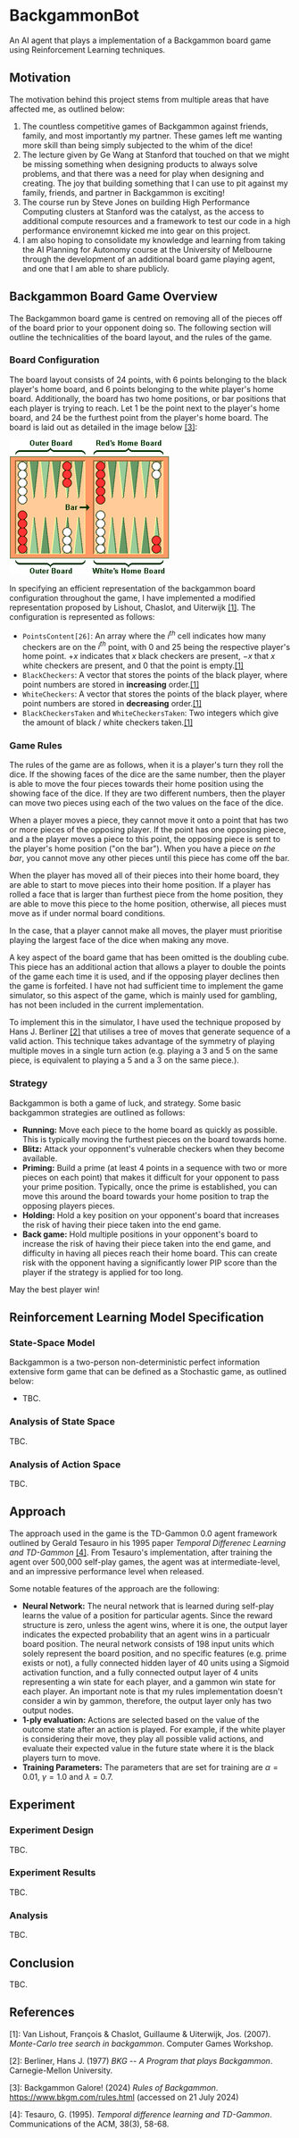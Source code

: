 # BackgammonBot

An AI agent that plays a implementation of a Backgammon board game using Reinforcement Learning techniques.

## Motivation

The motivation behind this project stems from multiple areas that have affected me, as outlined below:

1. The countless competitive games of Backgammon against friends, family, and most importantly my partner. These games left me wanting more skill than being simply subjected to the whim of the dice!
2. The lecture given by Ge Wang at Stanford that touched on that we might be missing something when designing products to always solve problems, and that there was a need for play when designing and creating. The joy that building something that I can use to pit against my family, friends, and partner in Backgammon is exciting!
3. The course run by Steve Jones on building High Performance Computing clusters at Stanford was the catalyst, as the access to additional compute resources and a framework to test our code in a high performance environemnt kicked me into gear on this project.
4. I am also hoping to consolidate my knowledge and learning from taking the AI Planning for Autonomy course at the University of Melbourne through the development of an additional board game playing agent, and one that I am able to share publicly.

## Backgammon Board Game Overview

The Backgammon board game is centred on removing all of the pieces off of the board prior to your opponent doing so. The following section will outline the technicalities of the board layout, and the rules of the game.

### Board Configuration

The board layout consists of 24 points, with 6 points belonging to the black player's home board, and 6 points belonging to the white player's home board. Additionally, the board has two home positions, or bar positions that each player is trying to reach. Let 1 be the point next to the player's home board, and 24 be the furthest point from the player's home board. The board is laid out as detailed in the image below [[3]](#references):

![Backgammon Board Layout](res\bg_board_layout.gif)

In specifying an efficient representation of the backgammon board configuration throughout the game, I have implemented a modified representation proposed by Lishout, Chaslot, and Uiterwijk [[1]](#references). The configuration is represented as follows:

- `PointsContent[26]`: An array where the $i^{th}$ cell indicates how many checkers are on the $i^{th}$ point, with 0 and 25 being the respective player's home point. $+x$ indicates that $x$ black checkers are present, $-x$ that $x$ white checkers are present, and 0 that the point is empty.[[1]](#references)
- `BlackCheckers`: A vector that stores the points of the black player, where point numbers are stored in **increasing** order.[[1]](#references)
- `WhiteCheckers`: A vector that stores the points of the black player, where point numbers are stored in **decreasing** order.[[1]](#references)
- `BlackCheckersTaken` and `WhiteCheckersTaken`: Two integers which give the amount of black / white checkers taken.[[1]](#references)

### Game Rules

The rules of the game are as follows, when it is a player's turn they roll the dice. If the showing faces of the dice are the same number, then the player is able to move the four pieces towards their home position using the showing face of the dice. If they are two different numbers, then the player can move two pieces using each of the two values on the face of the dice.

When a player moves a piece, they cannot move it onto a point that has two or more pieces of the opposing player. If the point has one opposing piece, and a the player moves a piece to this point, the opposing piece is sent to the player's home position ("on the bar"). When you have a piece *on the bar*, you cannot move any other pieces until this piece has come off the bar.

When the player has moved all of their pieces into their home board, they are able to start to move pieces into their home position. If a player has rolled a face that is larger than furthest piece from the home position, they are able to move this piece to the home position, otherwise, all pieces must move as if under normal board conditions.

In the case, that a player cannot make all moves, the player must prioritise playing the largest face of the dice when making any move.

A key aspect of the board game that has been omitted is the doubling cube. This piece has an additional action that allows a player to double the points of the game each time it is used, and if the opposing player declines then the game is forfeited. I have not had sufficient time to implement the game simulator, so this aspect of the game, which is mainly used for gambling, has not been included in the current implementation.

To implement this in the simulator, I have used the technique proposed by Hans J. Berliner [[2]](#references) that utilises a tree of moves that generate sequence of a valid action. This technique takes advantage of the symmetry of playing multiple moves in a single turn action (e.g. playing a 3 and 5 on the same piece, is equivalent to playing a 5 and a 3 on the same piece.).

### Strategy

Backgammon is both a game of luck, and strategy. Some basic backgammon strategies are outlined as follows:

- **Running:** Move each piece to the home board as quickly as possible. This is typically moving the furthest pieces on the board towards home.
- **Blitz:** Attack your opponnent's vulnerable checkers when they become available.
- **Priming:** Build a prime (at least 4 points in a sequence with two or more pieces on each point) that makes it difficult for your opponent to pass your prime position. Typically, once the prime is established, you can move this around the board towards your home position to trap the opposing players pieces.
- **Holding:** Hold a key position on your opponent's board that increases the risk of having their piece taken into the end game.
- **Back game:** Hold multiple positions in your opponent's board to increase the risk of having their piece taken into the end game, and difficulty in having all pieces reach their home board. This can create risk with the opponent having a significantly lower PIP score than the player if the strategy is applied for too long.

May the best player win!

## Reinforcement Learning Model Specification

### State-Space Model

Backgammon is a two-person non-deterministic perfect information extensive form game that can be defined as a Stochastic game, as outlined below:

- TBC.

### Analysis of State Space

TBC.

### Analysis of Action Space

TBC.

## Approach

The approach used in the game is the TD-Gammon 0.0 agent framework outlined by Gerald Tesauro in his 1995 paper *Temporal Differenec Learning and TD-Gammon* [[4]](#references). From Tesauro's implementation, after training the agent over 500,000 self-play games, the agent was at intermediate-level, and an impressive performance level when released.

Some notable features of the approach are the following:

- **Neural Network:** The neural network that is learned during self-play learns the value of a position for particular agents. Since the reward structure is zero, unless the agent wins, where it is one, the output layer indicates the expected probability that an agent wins in a particualr board position. The neural network consists of 198 input units which solely represent the board position, and no specific features (e.g. prime exists or not), a fully connected hidden layer of 40 units using a Sigmoid activation function, and a fully connected output layer of 4 units representing a win state for each player, and a gammon win state for each player. An important note is that my rules implementation doesn't consider a win by gammon, therefore, the output layer only has two output nodes.
- **1-ply evaluation:** Actions are selected based on the value of the outcome state after an action is played. For example, if the white player is considering their move, they play all possible valid actions, and evaluate their expected value in the future state where it is the black players turn to move.
- **Training Parameters:** The parameters that are set for training are $\alpha = 0.01$, $\gamma = 1.0$ and $\lambda = 0.7$.

## Experiment

### Experiment Design

TBC.

### Experiment Results

TBC.

### Analysis

TBC.

## Conclusion

TBC.

## References

[1]: Van Lishout, François & Chaslot, Guillaume & Uiterwijk, Jos. (2007). *Monte-Carlo tree search in backgammon*. Computer Games Workshop.

[2]: Berliner, Hans J. (1977) *BKG -- A Program that plays Backgammon*. Carnegie-Mellon University.

[3]: Backgammon Galore! (2024) *Rules of Backgammon*. <https://www.bkgm.com/rules.html> (accessed on 21 July 2024)

[4]: Tesauro, G. (1995). *Temporal difference learning and TD-Gammon*. Communications of the ACM, 38(3), 58-68.